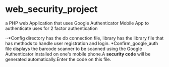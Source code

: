 # web_security_project
a PHP web Application that uses Google Authenticator Mobile App to authenticate uses  for 2 factor authentication

⋅⋅*Config directory has the db connection file, library has the library file that has methods to handle user registration and login.
*Confirm_google_auth file displays the barcode scanner to be scanned using the Google Authenticator installed on one's mobile phone.A **security code** will be generated automatically.Enter the code on this file. 


